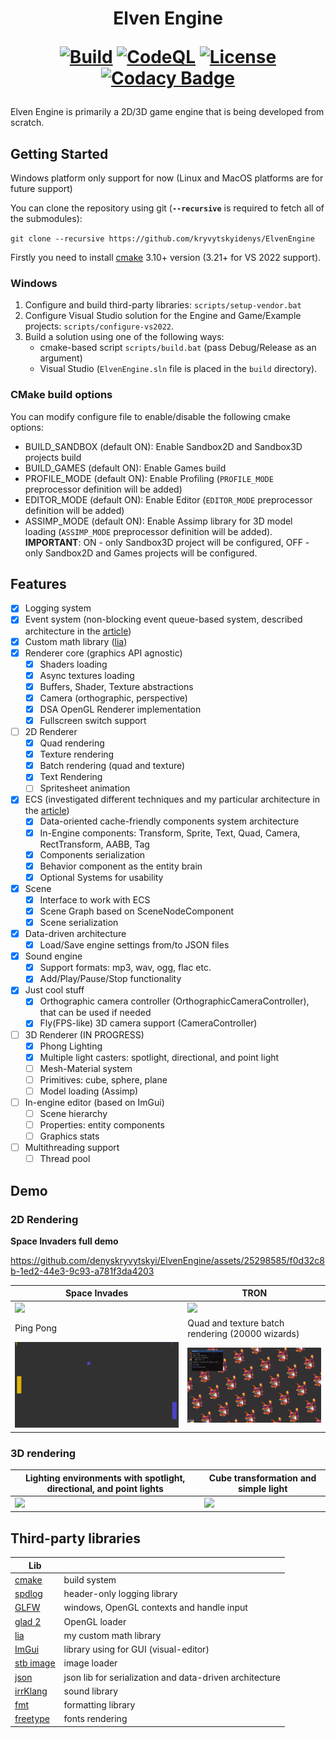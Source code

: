 <h1 align="center"> Elven Engine 
<br/>

[![Build](https://github.com/denyskryvytskyi/ElvenEngine/actions/workflows/cmake.yml/badge.svg)](https://github.com/denyskryvytskyi/ElvenEngine/actions/workflows/cmake.yml)
[![CodeQL](https://github.com/denyskryvytskyi/ElvenEngine/actions/workflows/codeql.yml/badge.svg)](https://github.com/denyskryvytskyi/ElvenEngine/actions/workflows/codeql.yml)
[![License](https://img.shields.io/badge/License-MIT-green.svg)](https://github.com/denyskryvytskyi/ElvenEngine/blob/master/LICENSE)
[![Codacy Badge](https://app.codacy.com/project/badge/Grade/493f09fda55b43f68886f52be5240d27)](https://www.codacy.com/gh/denyskryvytskyi/ElvenEngine/dashboard?utm_source=github.com&amp;utm_medium=referral&amp;utm_content=denyskryvytskyi/ElvenEngine&amp;utm_campaign=Badge_Grade)

</h1>

Elven Engine is primarily a 2D/3D game engine that is being developed from scratch.

## Getting Started

Windows platform only support for now (Linux and MacOS platforms are for future support)

You can clone the repository using git (**`--recursive`** is required to fetch all of the submodules):

`git clone --recursive https://github.com/kryvytskyidenys/ElvenEngine`

Firstly you need to install [cmake](https://cmake.org/) 3.10+ version (3.21+ for VS 2022 support).

### Windows
1. Configure and build third-party libraries: `scripts/setup-vendor.bat`
2. Configure Visual Studio solution for the Engine and Game/Example projects: `scripts/configure-vs2022`. 
3. Build a solution using one of the following ways:
   - cmake-based script `scripts/build.bat` (pass Debug/Release as an argument)
   - Visual Studio (`ElvenEngine.sln` file is placed in the `build` directory).

### CMake build options
You can modify configure file to enable/disable the following cmake options:
- BUILD_SANDBOX (default ON): Enable Sandbox2D and Sandbox3D projects build
- BUILD_GAMES (default ON): Enable Games build
- PROFILE_MODE (default ON): Enable Profiling (`PROFILE_MODE` preprocessor definition will be added)
- EDITOR_MODE (default ON): Enable Editor (`EDITOR_MODE` preprocessor definition will be added)
- ASSIMP_MODE (default ON): Enable Assimp library for 3D model loading (`ASSIMP_MODE` preprocessor definition will be added). **IMPORTANT**: ON - only Sandbox3D project will be configured, OFF - only Sandbox2D and Games projects will be configured.

## Features
+ [x] Logging system
+ [x] Event system (non-blocking event queue-based system, described architecture in the [article](https://denyskryvytskyi.github.io/event-system))
+ [x] Custom math library ([lia](https://github.com/denyskryvytskyi/lia))
+ [x] Renderer core (graphics API agnostic)
  - [x] Shaders loading
  - [x] Async textures loading
  - [x] Buffers, Shader, Texture abstractions
  - [x] Camera (orthographic, perspective)
  - [x] DSA OpenGL Renderer implementation
  - [x] Fullscreen switch support
+ [ ] 2D Renderer
  - [x] Quad rendering
  - [x] Texture rendering
  - [x] Batch rendering (quad and texture)
  - [x] Text Rendering
  - [ ] Spritesheet animation
+ [x] ECS (investigated different techniques and my particular architecture in the [article](https://denyskryvytskyi.github.io/ecs))
  - [x] Data-oriented cache-friendly components system architecture
  - [x] In-Engine components: Transform, Sprite, Text, Quad, Camera, RectTransform, AABB, Tag
  - [x] Components serialization
  - [x] Behavior component as the entity brain
  - [x] Optional Systems for usability
+ [x] Scene
  - [x] Interface to work with ECS
  - [x] Scene Graph based on SceneNodeComponent
  - [x] Scene serialization
+ [x] Data-driven architecture
  - [x] Load/Save engine settings from/to JSON files
+ [x] Sound engine
  - [x] Support formats: mp3, wav, ogg, flac etc.
  - [x] Add/Play/Pause/Stop functionality
+ [x] Just cool stuff
  - [x] Orthographic camera controller (OrthographicCameraController), that can be used if needed
  - [x] Fly(FPS-like) 3D camera support (CameraController)
+ [ ] 3D Renderer (IN PROGRESS)
  - [x] Phong Lighting
  - [x] Multiple light casters: spotlight, directional, and point light
  - [ ] Mesh-Material system
  - [ ] Primitives: cube, sphere, plane
  - [ ] Model loading (Assimp)
+ [ ] In-engine editor (based on ImGui)
  - [ ] Scene hierarchy
  - [ ] Properties: entity components
  - [ ] Graphics stats
+ [ ] Multithreading support
  - [ ] Thread pool

## Demo
### 2D Rendering
**Space Invaders full demo**

https://github.com/denyskryvytskyi/ElvenEngine/assets/25298585/f0d32c8b-1ed2-44e3-9c93-a781f3da4203

| Space Invades  | TRON |
| --- | --- |
| <img src=".github/demo/invaders.gif"> | <img src=".github/demo/tron.gif"> |
| Ping Pong | Quad and texture batch rendering (20000 wizards) |
| <img src=".github/demo/pong.gif"> | <img src=".github/demo/wizards.gif"> |

### 3D rendering
| Lighting environments with spotlight, directional, and point lights | Cube transformation and simple light |
| --- | --- | 
| <img src=".github/demo/light_casters_demo.gif"> | <img src=".github/demo/cube_light_demo.gif"> |

## Third-party libraries
| Lib |  |
| ------ | ------ |
| [cmake](https://github.com/Kitware/CMake) | build system |
| [spdlog](https://github.com/gabime/spdlog) | header-only logging library |
| [GLFW](https://github.com/glfw/glfw) | windows, OpenGL contexts and handle input |
| [glad 2](https://glad.dav1d.de/) | OpenGL loader |
| [lia](https://github.com/kryvytskyidenys/lia) | my custom math library |
| [ImGui](https://github.com/kryvytskyidenys/imgui) | library using for GUI (visual-editor) |
| [stb image](https://github.com/nothings/stb/blob/master/stb_image.h) | image loader |
| [json](https://github.com/nlohmann/json) | json lib for serialization and data-driven architecture |
| [irrKlang](https://www.ambiera.com/irrklang/) | sound library |
| [fmt](https://github.com/fmtlib/fmt) | formatting library |
| [freetype](https://freetype.org/) | fonts rendering |
